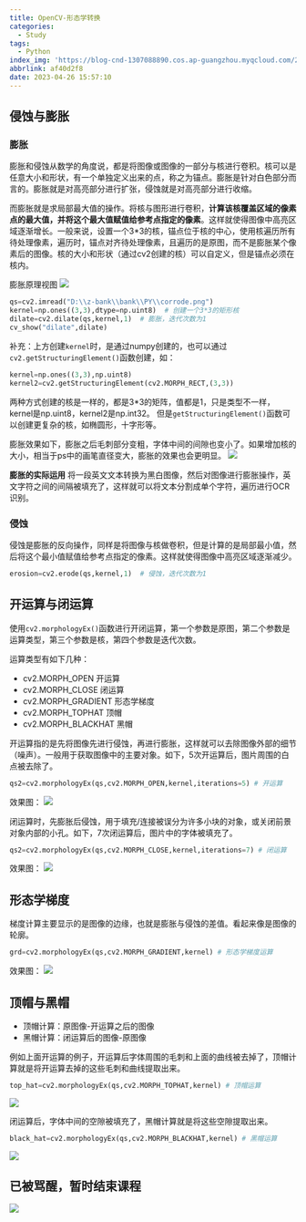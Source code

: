 ```yaml
---
title: OpenCV-形态学转换
categories:
  - Study
tags:
  - Python
index_img: 'https://blog-cnd-1307088890.cos.ap-guangzhou.myqcloud.com/202304251519018.png'
abbrlink: af40d2f8
date: 2023-04-26 15:57:10
---
```


<!-- more -->
<!-- categories:Dev、Ops、Study、Sth、News、work-->
<!-- tags: 
Python、MySQL、LeetCode、机器学习、Linux、Big Data、Java、BlockChain、Docker、Web 、分布式、
Maven、数据结构、JVM、JavaScript、Crontab、Shell、Ubuntu、VPN、NodeJS、String、VM、Hadoop、
Life、树莓派、Git、Hexo、算法、运维、网络、看法、电影、美学、写作、哲学、文档、绘画、前端、
历史、政治、社会、导购
 -->
## 侵蚀与膨胀

### 膨胀

膨胀和侵蚀从数学的角度说，都是将图像或图像的一部分与核进行卷积。核可以是任意大小和形状，有一个单独定义出来的点，称之为锚点。膨胀是针对白色部分而言的。膨胀就是对高亮部分进行扩张，侵蚀就是对高亮部分进行收缩。

而膨胀就是求局部最大值的操作。将核与图形进行卷积，**计算该核覆盖区域的像素点的最大值，并将这个最大值赋值给参考点指定的像素**。这样就使得图像中高亮区域逐渐增长。一般来说，设置一个3*3的核，锚点位于核的中心，使用核遍历所有待处理像素，遍历时，锚点对齐待处理像素，且遍历的是原图，而不是膨胀某个像素后的图像。核的大小和形状（通过cv2创建的核）可以自定义，但是锚点必须在核内。


膨胀原理视图
![](https://blog-cnd-1307088890.cos.ap-guangzhou.myqcloud.com/202304251700944.png)

```python
qs=cv2.imread("D:\\z-bank\\bank\\PY\\corrode.png")
kernel=np.ones((3,3),dtype=np.uint8)  # 创建一个3*3的矩形核
dilate=cv2.dilate(qs,kernel,1)  # 膨胀，迭代次数为1
cv_show("dilate",dilate)
```

补充：上方创建`kernel`时，是通过numpy创建的，也可以通过`cv2.getStructuringElement()`函数创建，如：

```python
kernel=np.ones((3,3),np.uint8)
kernel2=cv2.getStructuringElement(cv2.MORPH_RECT,(3,3)) 
```

两种方式创建的核是一样的，都是3*3的矩阵，值都是1，只是类型不一样，kernel是np.uint8，kernel2是np.int32。
但是`getStructuringElement()`函数可以创建更复杂的核，如椭圆形，十字形等。

膨胀效果如下，膨胀之后毛刺部分变粗，字体中间的间隙也变小了。如果增加核的大小，相当于ps中的画笔直径变大，膨胀的效果也会更明显。
![](https://blog-cnd-1307088890.cos.ap-guangzhou.myqcloud.com/202304251734416.png)



**膨胀的实际运用**
将一段英文文本转换为黑白图像，然后对图像进行膨胀操作，英文字符之间的间隔被填充了，这样就可以将文本分割成单个字符，遍历进行OCR识别。


### 侵蚀

侵蚀是膨胀的反向操作，同样是将图像与核做卷积，但是计算的是局部最小值，然后将这个最小值赋值给参考点指定的像素。这样就使得图像中高亮区域逐渐减少。

```python
erosion=cv2.erode(qs,kernel,1)  # 侵蚀，迭代次数为1
```

## 开运算与闭运算

使用`cv2.morphologyEx()`函数进行开闭运算，第一个参数是原图，第二个参数是运算类型，第三个参数是核，第四个参数是迭代次数。

运算类型有如下几种：
- cv2.MORPH_OPEN 开运算
- cv2.MORPH_CLOSE 闭运算
- cv2.MORPH_GRADIENT 形态学梯度
- cv2.MORPH_TOPHAT 顶帽
- cv2.MORPH_BLACKHAT 黑帽

开运算指的是先将图像先进行侵蚀，再进行膨胀，这样就可以去除图像外部的细节（噪声）。一般用于获取图像中的主要对象。如下，5次开运算后，图片周围的白点被去除了。

```python
qs2=cv2.morphologyEx(qs,cv2.MORPH_OPEN,kernel,iterations=5) # 开运算

```
效果图：
![](https://blog-cnd-1307088890.cos.ap-guangzhou.myqcloud.com/202304261443168.png)


闭运算时，先膨胀后侵蚀，用于填充/连接被误分为许多小块的对象，或关闭前景对象内部的小孔。如下，7次闭运算后，图片中的字体被填充了。
```python
qs2=cv2.morphologyEx(qs,cv2.MORPH_CLOSE,kernel,iterations=7) # 闭运算
```

效果图：
![](https://blog-cnd-1307088890.cos.ap-guangzhou.myqcloud.com/202304261452641.png)


## 形态学梯度
梯度计算主要显示的是图像的边缘，也就是膨胀与侵蚀的差值。看起来像是图像的轮廓。
```python
grd=cv2.morphologyEx(qs,cv2.MORPH_GRADIENT,kernel) # 形态学梯度运算
```
效果图：
![](https://blog-cnd-1307088890.cos.ap-guangzhou.myqcloud.com/202304261509383.png)


## 顶帽与黑帽
- 顶帽计算：原图像-开运算之后的图像
- 黑帽计算：闭运算后的图像-原图像

例如上面开运算的例子，开运算后字体周围的毛刺和上面的曲线被去掉了，顶帽计算就是将开运算去掉的这些毛刺和曲线提取出来。
```python
top_hat=cv2.morphologyEx(qs,cv2.MORPH_TOPHAT,kernel) # 顶帽运算
```

![](https://blog-cnd-1307088890.cos.ap-guangzhou.myqcloud.com/202304261533780.png)

闭运算后，字体中间的空隙被填充了，黑帽计算就是将这些空隙提取出来。
```python
black_hat=cv2.morphologyEx(qs,cv2.MORPH_BLACKHAT,kernel) # 黑帽运算
```
![](https://blog-cnd-1307088890.cos.ap-guangzhou.myqcloud.com/202304261536402.png)



## 已被骂醒，暂时结束课程
![](https://blog-cnd-1307088890.cos.ap-guangzhou.myqcloud.com/202304261555948.png)


